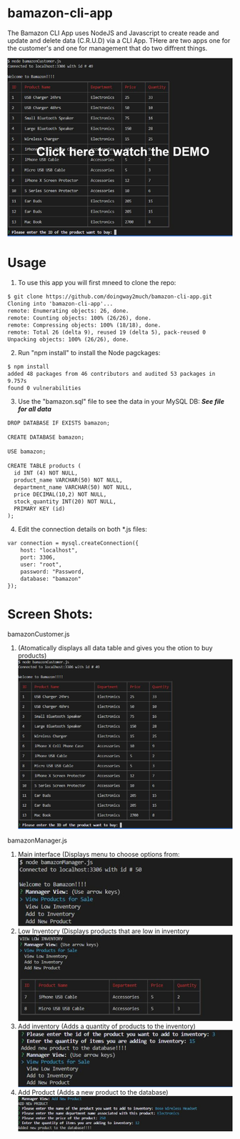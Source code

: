 # bamazon-cli-app

The Bamazon CLI App uses NodeJS and Javascript to create reade and update and delete data (C.R.U.D) via a CLI App.  THere are two apps one for the customer's and one for management that do two diffrent things.  

[![DEMO](https://github.com/doingway2much/bamazon-cli-app/blob/master/img/DEMO.jpg)](https://youtu.be/SdL7LtiWX6wY "Bamazon DEMO")




# Usage

1.  To use this app you  will first mneed to clone the repo:

```
$ git clone https://github.com/doingway2much/bamazon-cli-app.git
Cloning into 'bamazon-cli-app'...
remote: Enumerating objects: 26, done.
remote: Counting objects: 100% (26/26), done.
remote: Compressing objects: 100% (18/18), done.
remote: Total 26 (delta 9), reused 19 (delta 5), pack-reused 0
Unpacking objects: 100% (26/26), done.
```
2. Run "npm install" to install the Node pagckages:

```
$ npm install
added 48 packages from 46 contributors and audited 53 packages in 9.757s
found 0 vulnerabilities
```

3.  Use the "bamazon.sql" file to see the data in your MySQL DB:
***See file for all data***

```
DROP DATABASE IF EXISTS bamazon;

CREATE DATABASE bamazon;

USE bamazon;

CREATE TABLE products (
  id INT (4) NOT NULL,
  product_name VARCHAR(50) NOT NULL,
  department_name VARCHAR(50) NOT NULL,
  price DECIMAL(10,2) NOT NULL,
  stock_quantity INT(20) NOT NULL,
  PRIMARY KEY (id)
);
```


4. Edit the connection details on both *.js files:

```
var connection = mysql.createConnection({
    host: "localhost",
    port: 3306,
    user: "root",
    password: "Password,
    database: "bamazon"
});
```

# Screen Shots:

bamazonCustomer.js 
1) (Atomatically displays all data table and gives you the otion to buy products)  
![img1](https://github.com/doingway2much/bamazon-cli-app/blob/master/img/BamazonCustomer.JPG)



bamazonManager.js

1. Main interface (Displays menu to choose options from:  
![main](https://github.com/doingway2much/bamazon-cli-app/blob/master/img/BamazonManager.JPG?raw=true)
2. Low Inventory (Displays products that are low in inventory  
![low](https://github.com/doingway2much/bamazon-cli-app/blob/master/img/lowInventory.JPG?raw=true)
2. Add inventory (Adds a quantity of products to the inventory)  
![add](https://github.com/doingway2much/bamazon-cli-app/blob/master/img/addToInventory.JPG?raw=true)
4. Add Product (Adds a new product to the database)  
![adds](https://github.com/doingway2much/bamazon-cli-app/blob/master/img/addProduct.JPG?raw=true)



